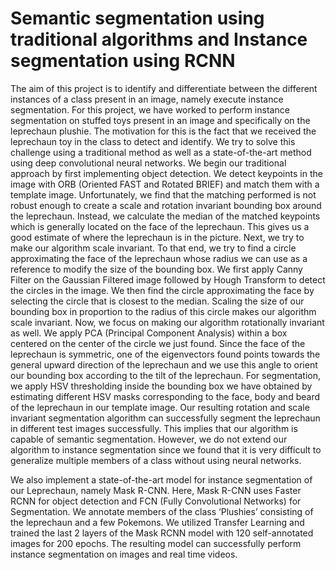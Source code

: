 # Semantic segmentation using traditional algorithms and Instance segmentation using RCNN

The aim of this project is to identify and differentiate between the different instances of a class present in an image, namely execute instance segmentation. For this project, we have worked to perform instance segmentation on stuffed toys present in an image and specifically on the leprechaun plushie. The motivation for this is the fact that we received the leprechaun toy in the class to detect and identify. We try to solve this challenge using a traditional method as well as a state-of-the-art method using deep convolutional neural networks. We begin our traditional approach by first implementing object detection. We detect keypoints in the image with ORB (Oriented FAST and Rotated BRIEF) and match them with a template image. Unfortunately, we find that the matching performed is not robust enough to create a scale and rotation invariant bounding box around the leprechaun. Instead, we calculate the median of the matched keypoints which is generally located on the face of the leprechaun. This gives us a good estimate of where the leprechaun is in the picture. Next, we try to make our algorithm scale invariant. To that end, we try to find a circle approximating the face of the leprechaun whose radius we can use as a reference to modify the size of the bounding box. We first apply Canny Filter on the Gaussian Filtered image followed by Hough Transform to detect the circles in the image. We then find the circle approximating the face by selecting the circle that is closest to the median. Scaling the size of our bounding box in proportion to the radius of this circle makes our algorithm scale invariant. Now, we focus on making our algorithm rotationally invariant as well. We apply PCA (Principal Component Analysis) within a box centered on the center of the circle we just found. Since the face of the leprechaun is symmetric, one of the eigenvectors found points towards the general upward direction of the leprechaun and we use this angle to orient our bounding box according to the tilt of the leprechaun. For segmentation, we apply HSV thresholding inside the bounding box we have obtained by estimating different HSV masks corresponding to the face, body and beard of the leprechaun in our template image. Our resulting rotation and scale invariant segmentation algorithm can successfully segment the leprechaun in different test images successfully. This implies that our algorithm is capable of semantic segmentation. However, we do not extend our algorithm to instance segmentation since we found that it is very difficult to generalize multiple members of a class without using neural networks. 

We also implement a state-of-the-art model for instance segmentation of our Leprechaun, namely Mask R-CNN. Here, Mask R-CNN uses Faster RCNN for object detection and FCN (Fully Convolutional Networks) for Segmentation. We annotate members of the class ‘Plushies’ consisting of the leprechaun and a few Pokemons. We utilized Transfer Learning and trained the last 2 layers of the Mask RCNN model with 120 self-annotated images for 200 epochs. The resulting model can successfully perform instance segmentation on images and real time videos.
